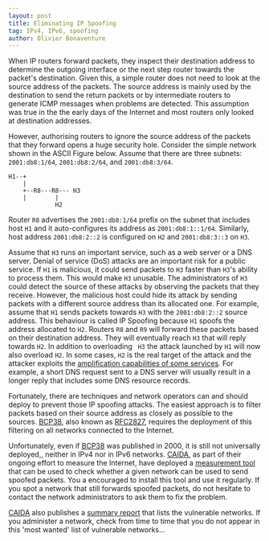 ```yaml
---
layout: post
title: Eliminating IP Spoofing
tag: IPv4, IPv6, spoofing
author: Olivier Bonaventure
---
```


When IP routers forward packets, they inspect their destination address to determine the outgoing interface or the next step router towards the packet's destination. Given this, a simple router does not need to look at the source address of the packets. The source address is mainly used by the destination to send the return packets or by intermediate routers to generate ICMP messages when problems are detected. This assumption was true in the the early days of the Internet and most routers only looked at destination addresses.

However, authorising routers to ignore the source address of the packets that they forward opens a huge security hole. Consider the simple network shown in the ASCII Figure below. Assume that there are three subnets: `2001:db8:1/64`, `2001:db8:2/64`, and `2001:db8:3/64`. 

```console
H1--+
    |
    +--R8---R8--- H3
    |        |
             H2   
```

Router `R8` advertises the `2001:db8:1/64` prefix on the subnet that includes host `H1` and it auto-configures its address as `2001:db8:1::1/64`. Similarly,  host address `2001:db8:2::2` is configured on `H2` and `2001:db8:3::3` on `H3`.

Assume that `H3` runs an important service, such as a web server or a DNS server. Denial of service (DoS) attacks are an important risk for a public service. If `H1` is malicious, it could send packets to `H3` faster than `H3`'s ability to process them. This would make `H3` unusable. The administrators of `H3` could detect the source of these attacks by observing the packets that they receive. However, the malicious host could hide its attack by sending packets with a different source address than its allocated one. For example, assume that `H1` sends packets towards `H3` with the `2001:db8:2::2` source address. This behaviour is called IP Spoofing because `H1` spoofs the address allocated to `H2`. Routers `R8` and `R9` will forward these packets based on their destination address. They will eventually reach `H3` that will reply towards `H2`. In addition to overloading ` H3` the attack launched by `H1` will now also overload `H2`. In some cases, `H2` is the real target of the attack and the attacker exploits the [amplification capabilities of some services](https://www.us-cert.gov/ncas/alerts/TA14-017A). For example, a short DNS request sent to a DNS server will usually result in a longer reply that includes some DNS resource records.

Fortunately, there are techniques and network operators can and should deploy to prevent those IP spoofing attacks. The easiest approach is to filter packets based on their source address as closely as possible to the sources. [BCP38](http://www.bcp38.info/index.php/Main_Page), also known as [RFC2827](https://tools.ietf.org/html/rfc2827), requires the deployment of this filtering on all networks connected to the Internet.

Unfortunately, even if [BCP38](http://www.bcp38.info/index.php/Main_Page) was published in 2000, it is still not universally deployed,, neither in IPv4 nor in IPv6 networks. [CAIDA](https://www.caida.org), as part of their ongoing effort to measure the Internet, have deployed a [measurement tool](https://www.caida.org/projects/spoofer/#software) that can be used to check whether a given network can be used to send spoofed packets. You a encouraged to install this tool and use it regularly. If you spot a network that still forwards spoofed packets, do not hesitate to contact the network administrators to ask them to fix the problem.

[CAIDA](https://www.caida.org) also publishes a [summary report](https://spoofer.caida.org/summary.php) that lists the vulnerable networks. If you administer a network, check from time to time that you do not appear in this 'most wanted' list of vulnerable networks...